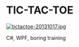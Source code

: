 TIC-TAC-TOE
===========

[![tictactoe-20131017.jpg](https://raw.github.com/andreburto/Tic-Tac-Toe/master/tictactoe-20131017.jpg)](https://github.com/andreburto/Tic-Tac-Toe)

C#, WPF, boring training